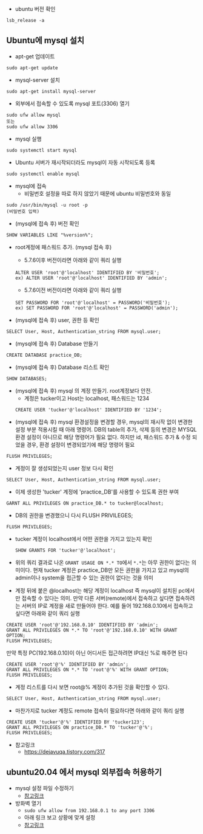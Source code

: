 - ubuntu 버전 확인
```
lsb_release -a
```

## Ubuntu에 mysql 설치
- apt-get 업데이트
```
sudo apt-get update
```

- mysql-server 설치
```
sudo apt-get install mysql-server
```

- 외부에서 접속할 수 있도록 mysql 포트(3306) 열기
```
sudo ufw allow mysql
또는
sudo ufw allow 3306
```

- mysql 실행
```
sudo systemctl start mysql
```

- Ubuntu 서버가 재시작되더라도 mysql이 자동 시작되도록 등록
```
sudo systemctl enable mysql
```

- mysql에 접속
    - 비밀번호 설정을 따로 하지 않았기 때문에 ubuntu 비밀번호와 동일
```
sudo /usr/bin/mysql -u root -p
(비밀번호 입력)
```

- (mysql에 접속 후) 버전 확인
```
SHOW VARIABLES LIKE "%version%";
```

- root계정에 패스워드 추가. (mysql 접속 후)
    - 5.7.6이후 버전이라면 아래와 같이 쿼리 실행
    ```
    ALTER USER 'root'@'localhost' IDENTIFIED BY '비밀번호';
    ex) ALTER USER 'root'@'localhost' IDENTIFIED BY 'admin';
    ```
    - 5.7.6이전 버전이라면 아래와 같이 쿼리 실행
    ```
    SET PASSWORD FOR 'root'@'localhost' = PASSWORD('비밀번호');
    ex) SET PASSWORD FOR 'root'@'localhost' = PASSWORD('admin');
    ```

- (mysql에 접속 후) user, 권한 등 확인
```
SELECT User, Host, Authentication_string FROM mysql.user;
```

- (mysql에 접속 후) Database 만들기
```
CREATE DATABASE practice_DB;
```

- (mysql에 접속 후) Database 리스트 확인
```
SHOW DATABASES;
```

- (mysql에 접속 후) mysql 의 계정 만들기. root계정보다 안전.
    - 계정은 tucker이고 Host는 localhost, 패스워드는 1234
    ```
    CREATE USER 'tucker'@'localhost' IDENTIFIED BY '1234';
    ```
- (mysql에 접속 후) mysql 환경설정을 변경할 경우, mysql의 재시작 없이 변경한 설정 부분 적용시킬 때 아래 명령어. DB의 table의 추가, 삭제 등의 변경은 MYSQL 환경 설정이 아니므로 해당 명령어가 필요 없다. 하지만 id, 패스워드 추가 & 수정 되었을 경우, 환경 설정이 변경되었기에 해당 명령어 필요
```
FLUSH PRIVILEGES;
```

- 계정이 잘 생성되었는지 user 정보 다시 확인
```
SELECT User, Host, Authentication_string FROM mysql.user;
```

- 이제 생성한 'tucker' 계정에 'practice_DB'를 사용할 수 있도록 권한 부여
```
GARNT ALL PRIVILEGES ON practice_DB.* to tucker@localhost;
```

- DB의 권한을 변경했으니 다시 FLUSH PRIVILEGES;
```
FLUSH PRIVILEGES;
```

- tucker 계정이 localhost에서 어떤 권한을 가지고 있는지 확인
    ```
    SHOW GRANTS FOR 'tucker'@'localhost';
    ```
- 위의 쿼리 결과로 나온 `GRANT USAGE ON *.* TO`에서 `*.*`는 아무 권한이 없다는 의미이다. 현재 tucker 계정은 practice_DB만 모든 권한을 가지고 있고 mysql의 admin이나 system을 접근할 수 있는 권한이 없다는 것을 의미

- 계정 뒤에 붙은 @localhost는 해당 계정이 localhost 즉 mysql이 설치된 pc에서만 접속할 수 있다는 의미. 만약 다른 서버(remote)에서 접속하고 싶다면 접속하려는 서버의 IP로 계정을 새로 만들어야 한다. 예를 들어 192.168.0.10에서 접속하고 싶다면 아래와 같이 쿼리 실행
```
CREATE USER 'root'@'192.168.0.10' IDENTIFIED BY 'admin';
GRANT ALL PRIVILEGES ON *.* TO 'root'@'192.168.0.10' WITH GRANT OPTION;
FLUSH PRIVILEGES;
```
만약 특정 PC(192.168.0.10)이 아닌 어디서든 접근하려면 IP대신 %로 해주면 된다
```
CREATE USER 'root'@'%' IDENTIFIED BY 'admin';
GRANT ALL PRIVILEGES ON *.* TO 'root'@'%' WITH GRANT OPTION;
FLUSH PRIVILEGES;
``` 

- 계정 리스트를 다시 보면 root@% 계정이 추가된 것을 확인할 수 있다.
```
SELECT User, Host, Authentication_string FROM mysql.user;
```

- 마찬가지로 tucker 계정도 remote 접속이 필요하다면 아래와 같이 쿼리 실행
```
CREATE USER 'tucker'@'%' IDENTIFIED BY 'tucker123';
GRANT ALL PRIVILEGES ON practice_DB.* TO 'tucker'@'%';
FLUSH PRIVILEGES;
```


- 참고링크
    - https://dejavuqa.tistory.com/317
    

## ubuntu20.04 에서 mysql 외부접속 허용하기
- mysql 설정 파일 수정하기
    - [참고링크](https://yoshikixdrum.tistory.com/217)
- 방화벽 열기
    - `sudo ufw allow from 192.168.0.1 to any port 3306`
    - 아래 링크 보고 상황에 맞게 설정
    - [참고링크](https://milkye.tistory.com/343)
